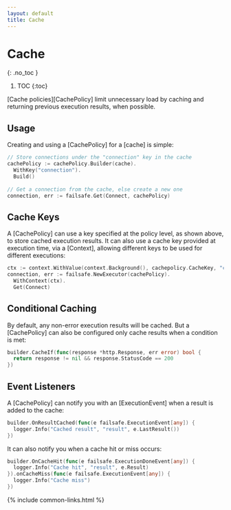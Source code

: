 ```yaml
---
layout: default
title: Cache
---
```


# Cache
{: .no_toc }

1. TOC
{:toc}

[Cache policies][CachePolicy] limit unnecessary load by caching and returning previous execution results, when possible. 

## Usage

Creating and using a [CachePolicy] for a [cache] is simple:

```go
// Store connections under the "connection" key in the cache
cachePolicy := cachePolicy.Builder(cache).
  WithKey("connection").
  Build()
  
// Get a connection from the cache, else create a new one
connection, err := failsafe.Get(Connect, cachePolicy)
```

## Cache Keys

A [CachePolicy] can use a key specified at the policy level, as shown above, to store cached execution results. It can also use a cache key provided at execution time, via a [Context], allowing different keys to be used for different executions:

```go
ctx := context.WithValue(context.Background(), cachepolicy.CacheKey, "connection")
connection, err := failsafe.NewExecutor(cachePolicy).
  WithContext(ctx).
  Get(Connect)
```

## Conditional Caching

By default, any non-error execution results will be cached. But a [CachePolicy] can also be configured only cache results when a condition is met:

```go
builder.CacheIf(func(response *http.Response, err error) bool {
  return response != nil && response.StatusCode == 200
})
```

## Event Listeners

A [CachePolicy] can notify you with an [ExecutionEvent] when a result is added to the cache:

```go
builder.OnResultCached(func(e failsafe.ExecutionEvent[any]) {
  logger.Info("Cached result", "result", e.LastResult())
})
```

It can also notify you when a cache hit or miss occurs:

```go
builder.OnCacheHit(func(e failsafe.ExecutionDoneEvent[any]) {
  logger.Info("Cache hit", "result", e.Result)
}).onCacheMiss(func(e failsafe.ExecutionEvent[any]) {
  logger.Info("Cache miss")
})
```

{% include common-links.html %}